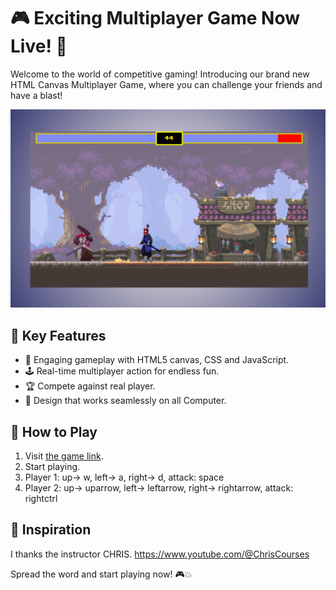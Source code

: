 # 🎮 Exciting Multiplayer Game Now Live! 🚀

Welcome to the world of competitive gaming! Introducing our brand new HTML Canvas Multiplayer Game, where you can challenge your friends and have a blast!

![Gameplay Screenshot](canvas-game-3.png)

## 🌟 Key Features

- 🎉 Engaging gameplay with HTML5 canvas, CSS and JavaScript.
- 🕹️ Real-time multiplayer action for endless fun.
- 🏆 Compete against real player.
- 🚀 Design that works seamlessly on all Computer.

## 🎯 How to Play

1. Visit [the game link](https://your-game-url-on-netlify.com).
2. Start playing.
3. Player 1: up-> w, left-> a, right-> d, attack: space
4. Player 2: up-> uparrow, left-> leftarrow, right-> rightarrow, attack: rightctrl

## 🤝 Inspiration
I thanks the instructor CHRIS. https://www.youtube.com/@ChrisCourses

Spread the word and start playing now! 🎮💥

